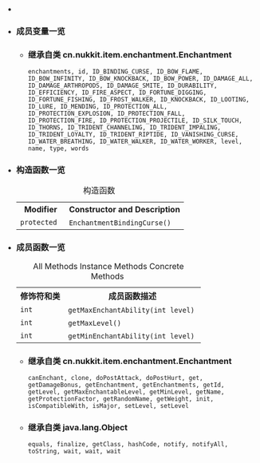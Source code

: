 <div class="summary">
<ul class="blockList">
<li class="blockList">  
<li class="blockList"><a name="field.summary">
<!--   -->
</a>
<h3>成员变量一览</h3>
<ul class="blockList">
<li class="blockList"><a name="fields.inherited.from.class.cn.nukkit.item.enchantment.Enchantment">
<!--   -->
</a>
<h3>继承自类 cn.nukkit.item.enchantment.<a  title="class in cn.nukkit.item.enchantment">Enchantment</a></h3>
<code><a >enchantments</a>, <a >id</a>, <a >ID_BINDING_CURSE</a>, <a >ID_BOW_FLAME</a>, <a >ID_BOW_INFINITY</a>, <a >ID_BOW_KNOCKBACK</a>, <a >ID_BOW_POWER</a>, <a >ID_DAMAGE_ALL</a>, <a >ID_DAMAGE_ARTHROPODS</a>, <a >ID_DAMAGE_SMITE</a>, <a >ID_DURABILITY</a>, <a >ID_EFFICIENCY</a>, <a >ID_FIRE_ASPECT</a>, <a >ID_FORTUNE_DIGGING</a>, <a >ID_FORTUNE_FISHING</a>, <a >ID_FROST_WALKER</a>, <a >ID_KNOCKBACK</a>, <a >ID_LOOTING</a>, <a >ID_LURE</a>, <a >ID_MENDING</a>, <a >ID_PROTECTION_ALL</a>, <a >ID_PROTECTION_EXPLOSION</a>, <a >ID_PROTECTION_FALL</a>, <a >ID_PROTECTION_FIRE</a>, <a >ID_PROTECTION_PROJECTILE</a>, <a >ID_SILK_TOUCH</a>, <a >ID_THORNS</a>, <a >ID_TRIDENT_CHANNELING</a>, <a >ID_TRIDENT_IMPALING</a>, <a >ID_TRIDENT_LOYALTY</a>, <a >ID_TRIDENT_RIPTIDE</a>, <a >ID_VANISHING_CURSE</a>, <a >ID_WATER_BREATHING</a>, <a >ID_WATER_WALKER</a>, <a >ID_WATER_WORKER</a>, <a >level</a>, <a >name</a>, <a >type</a>, <a >words</a></code></li>
</ul>
</li>
</ul>
<!-- ======== CONSTRUCTOR SUMMARY ======== -->
<ul class="blockList">
<li class="blockList"><a name="constructor.summary">
<!--   -->
</a>
<h3>构造函数一览</h3>
<table class="memberSummary" border="0" cellpadding="3" cellspacing="0" summary="Constructor Summary table, listing constructors, and an explanation">
<caption><span>构造函数</span><span class="tabEnd"> </span></caption>
<tr>
<th class="colFirst" scope="col">Modifier</th>
<th class="colLast" scope="col">Constructor and Description</th>
</tr>
<tr class="altColor">
<td class="colFirst"><code>protected </code></td>
<td class="colLast"><code><span class="memberNameLink"><a >EnchantmentBindingCurse</a></span>()</code> </td>
</tr>
</table>
</li>
</ul>
<!-- ========== METHOD SUMMARY =========== -->
<ul class="blockList">
<li class="blockList"><a name="method.summary">
<!--   -->
</a>
<h3>成员函数一览</h3>
<table class="memberSummary" border="0" cellpadding="3" cellspacing="0" summary="Method Summary table, listing methods, and an explanation">
<caption><span id="t0" class="activeTableTab"><span>All Methods</span><span class="tabEnd"> </span></span><span id="t2" class="tableTab"><span><a >Instance Methods</a></span><span class="tabEnd"> </span></span><span id="t4" class="tableTab"><span><a >Concrete Methods</a></span><span class="tabEnd"> </span></span></caption>
<tr>
<th>修饰符和类</th>
<th>成员函数描述</th>
</tr>
<tr id="i0" class="altColor">
<td class="colFirst"><code>int</code></td>
<td class="colLast"><code><span class="memberNameLink"><a >getMaxEnchantAbility</a></span>(int level)</code> </td>
</tr>
<tr id="i1" class="rowColor">
<td class="colFirst"><code>int</code></td>
<td class="colLast"><code><span class="memberNameLink"><a >getMaxLevel</a></span>()</code> </td>
</tr>
<tr id="i2" class="altColor">
<td class="colFirst"><code>int</code></td>
<td class="colLast"><code><span class="memberNameLink"><a >getMinEnchantAbility</a></span>(int level)</code> </td>
</tr>
</table>
<ul class="blockList">
<li class="blockList"><a name="methods.inherited.from.class.cn.nukkit.item.enchantment.Enchantment">
<!--   -->
</a>
<h3>继承自类 cn.nukkit.item.enchantment.<a  title="class in cn.nukkit.item.enchantment">Enchantment</a></h3>
<code><a >canEnchant</a>, <a >clone</a>, <a >doPostAttack</a>, <a >doPostHurt</a>, <a >get</a>, <a >getDamageBonus</a>, <a >getEnchantment</a>, <a >getEnchantments</a>, <a >getId</a>, <a >getLevel</a>, <a >getMaxEnchantableLevel</a>, <a >getMinLevel</a>, <a >getName</a>, <a >getProtectionFactor</a>, <a >getRandomName</a>, <a >getWeight</a>, <a >init</a>, <a >isCompatibleWith</a>, <a >isMajor</a>, <a >setLevel</a>, <a >setLevel</a></code></li>
</ul>
<ul class="blockList">
<li class="blockList"><a name="methods.inherited.from.class.java.lang.Object">
<!--   -->
</a>
<h3>继承自类 java.lang.<a  title="class or interface in java.lang">Object</a></h3>
<code><a  title="class or interface in java.lang">equals</a>, <a  title="class or interface in java.lang">finalize</a>, <a  title="class or interface in java.lang">getClass</a>, <a  title="class or interface in java.lang">hashCode</a>, <a  title="class or interface in java.lang">notify</a>, <a  title="class or interface in java.lang">notifyAll</a>, <a  title="class or interface in java.lang">toString</a>, <a  title="class or interface in java.lang">wait</a>, <a  title="class or interface in java.lang">wait</a>, <a  title="class or interface in java.lang">wait</a></code></li>
</ul>
</li>
</ul>
</li>
</ul>
</div>
